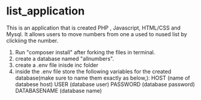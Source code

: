 # list_application

This is an application that is created PHP , Javascript, HTML/CSS and Mysql. It allows users to move numbers from one a used to nused list by clickiing the number.

1. Run "composer install" after forking the files in terminal.
2. create a database named "allnumbers".
3. create a .env file inisde inc folder
4. inside the .env file store the following variables for the created database(make sure to name them exactly as below,):
      HOST (name of databese host)
      USER (database user)
      PASSWORD (database password)
      DATABASENAME (database name)
